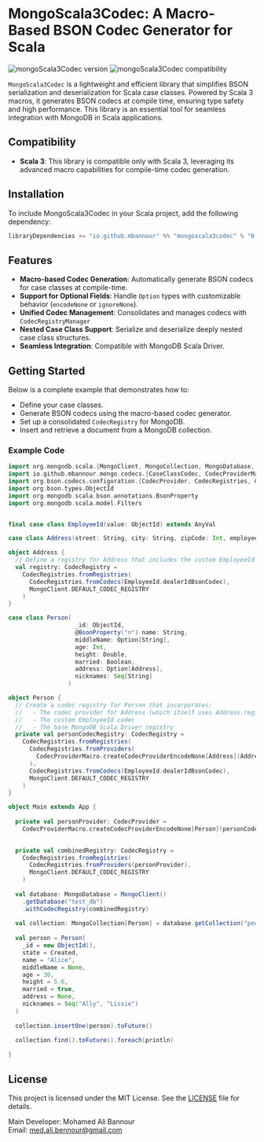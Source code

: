 

# MongoScala3Codec: A Macro-Based BSON Codec Generator for Scala

![mongoScala3Codec version](https://img.shields.io/badge/mongoScala3Codecs-0.0.1-brightgreen)
![mongoScala3Codec compatibility](https://img.shields.io/badge/Scala-3.0%2B-blue)

`MongoScala3Codec` is a lightweight and efficient library that simplifies BSON serialization and deserialization for Scala case classes. Powered by Scala 3 macros, it generates BSON codecs at compile time, ensuring type safety and high performance. This library is an essential tool for seamless integration with MongoDB in Scala applications.

## Compatibility

- **Scala 3**: This library is compatible only with Scala 3, leveraging its advanced macro capabilities for compile-time codec generation.
## Installation

To include MongoScala3Codec in your Scala project, add the following dependency:

```scala
libraryDependencies += "io.github.mbannour" %% "mongoscala3codec" % "0.0.1-M5"
```

## Features

- **Macro-based Codec Generation**: Automatically generate BSON codecs for case classes at compile-time.
- **Support for Optional Fields**: Handle `Option` types with customizable behavior (`encodeNone` or `ignoreNone`).
- **Unified Codec Management**: Consolidates and manages codecs with `CodecRegistryManager`
- **Nested Case Class Support**: Serialize and deserialize deeply nested case class structures.
- **Seamless Integration**: Compatible with MongoDB Scala Driver.


## Getting Started

Below is a complete example that demonstrates how to:

- Define your case classes.
- Generate BSON codecs using the macro-based codec generator.
- Set up a consolidated `CodecRegistry` for MongoDB.
- Insert and retrieve a document from a MongoDB collection.

### Example Code

```scala
import org.mongodb.scala.{MongoClient, MongoCollection, MongoDatabase, *}
import io.github.mbannour.mongo.codecs.{CaseClassCodec, CodecProviderMacro}
import org.bson.codecs.configuration.{CodecProvider, CodecRegistries, CodecRegistry}
import org.bson.types.ObjectId
import org.mongodb.scala.bson.annotations.BsonProperty
import org.mongodb.scala.model.Filters


final case class EmployeeId(value: ObjectId) extends AnyVal

case class Address(street: String, city: String, zipCode: Int, employeeId: EmployeeId)

object Address {
  // Define a registry for Address that includes the custom EmployeeId codec.
  val registry: CodecRegistry =
    CodecRegistries.fromRegistries(
      CodecRegistries.fromCodecs(EmployeeId.dealerIdBsonCodec),
      MongoClient.DEFAULT_CODEC_REGISTRY
    )
}

case class Person(
                   _id: ObjectId,
                   @BsonProperty("n") name: String,
                   middleName: Option[String],
                   age: Int,
                   height: Double,
                   married: Boolean,
                   address: Option[Address],
                   nicknames: Seq[String]
                 )

object Person {
  // Create a codec registry for Person that incorporates:
  //   - The codec provider for Address (which itself uses Address.registry)
  //   - The custom EmployeeId codec
  //   - The base MongoDB Scala Driver registry
  private val personCodecRegistry: CodecRegistry =
    CodecRegistries.fromRegistries(
      CodecRegistries.fromProviders(
        CodecProviderMacro.createCodecProviderEncodeNone[Address](Address.registry)
      ),
      CodecRegistries.fromCodecs(EmployeeId.dealerIdBsonCodec),
      MongoClient.DEFAULT_CODEC_REGISTRY
    )
} 

object Main extends App {
  
  private val personProvider: CodecProvider =
    CodecProviderMacro.createCodecProviderEncodeNone[Person](personCodecRegistry)

  
  private val combinedRegistry: CodecRegistry =
    CodecRegistries.fromRegistries(
      CodecRegistries.fromProviders(personProvider),
      MongoClient.DEFAULT_CODEC_REGISTRY
    )
  
  val database: MongoDatabase = MongoClient()
    .getDatabase("test_db")
    .withCodecRegistry(combinedRegistry)
  
  val collection: MongoCollection[Person] = database.getCollection("people")
  
  val person = Person(
    _id = new ObjectId(),
    state = Created,
    name = "Alice",
    middleName = None,
    age = 30,
    height = 5.6,
    married = true,
    address = None,
    nicknames = Seq("Ally", "Lissie")
  )
  
  collection.insertOne(person).toFuture()
  
  collection.find().toFuture().foreach(println)

}
```
## License

This project is licensed under the MIT License. See the [LICENSE](./LICENSE) file for details.

Main Developer: Mohamed Ali Bannour  
Email: med.ali.bennour@gmail.com
